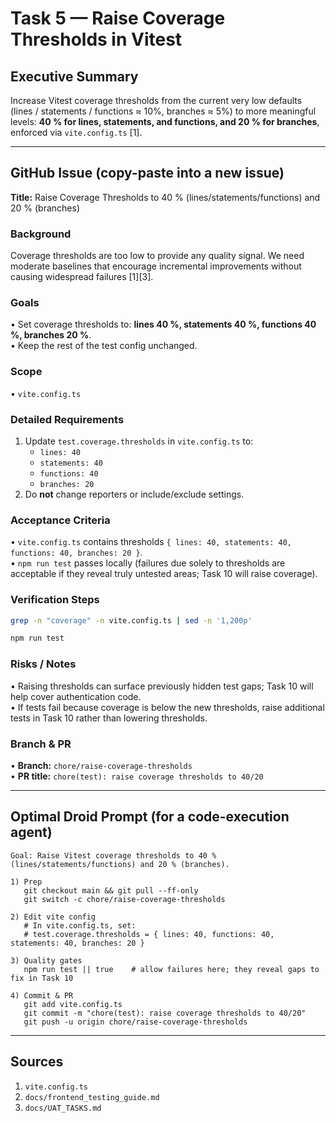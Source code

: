 # Task 5 — Raise Coverage Thresholds in Vitest

## Executive Summary
Increase Vitest coverage thresholds from the current very low defaults (lines / statements / functions ≈ 10%, branches ≈ 5%) to more meaningful levels: **40 % for lines, statements, and functions, and 20 % for branches**, enforced via `vite.config.ts` [1].

---

## GitHub Issue (copy-paste into a new issue)

**Title:** Raise Coverage Thresholds to 40 % (lines/statements/functions) and 20 % (branches)

### Background
Coverage thresholds are too low to provide any quality signal. We need moderate baselines that encourage incremental improvements without causing widespread failures [1][3].

### Goals
• Set coverage thresholds to: **lines 40 %, statements 40 %, functions 40 %, branches 20 %**.  
• Keep the rest of the test config unchanged.

### Scope
• `vite.config.ts`

### Detailed Requirements
1. Update `test.coverage.thresholds` in `vite.config.ts` to:
   * `lines: 40`
   * `statements: 40`
   * `functions: 40`
   * `branches: 20`
2. Do **not** change reporters or include/exclude settings.

### Acceptance Criteria
• `vite.config.ts` contains thresholds `{ lines: 40, statements: 40, functions: 40, branches: 20 }`.  
• `npm run test` passes locally (failures due solely to thresholds are acceptable if they reveal truly untested areas; Task 10 will raise coverage).

### Verification Steps
```bash
grep -n "coverage" -n vite.config.ts | sed -n '1,200p'

npm run test
```

### Risks / Notes
• Raising thresholds can surface previously hidden test gaps; Task 10 will help cover authentication code.  
• If tests fail because coverage is below the new thresholds, raise additional tests in Task 10 rather than lowering thresholds.

### Branch & PR
• **Branch:** `chore/raise-coverage-thresholds`  
• **PR title:** `chore(test): raise coverage thresholds to 40/20`

---

## Optimal Droid Prompt (for a code-execution agent)

```
Goal: Raise Vitest coverage thresholds to 40 % (lines/statements/functions) and 20 % (branches).

1) Prep
   git checkout main && git pull --ff-only
   git switch -c chore/raise-coverage-thresholds

2) Edit vite config
   # In vite.config.ts, set:
   # test.coverage.thresholds = { lines: 40, functions: 40, statements: 40, branches: 20 }

3) Quality gates
   npm run test || true    # allow failures here; they reveal gaps to fix in Task 10

4) Commit & PR
   git add vite.config.ts
   git commit -m "chore(test): raise coverage thresholds to 40/20"
   git push -u origin chore/raise-coverage-thresholds
```

---

## Sources
1. `vite.config.ts`  
2. `docs/frontend_testing_guide.md`  
3. `docs/UAT_TASKS.md`
